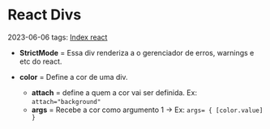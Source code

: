 # React Divs
2023-06-06
tags: [Index react](Index%20react.md)


* **StrictMode** = Essa div renderiza a o gerenciador de erros, warnings e etc do react.

* **color** = Define a cor de uma div.
	* **attach** = define a quem a cor vai ser definida. Ex: `attach="background"`
	* **args**  =  Recebe a cor como argumento 1 → Ex: `args= { [color.value] }`


